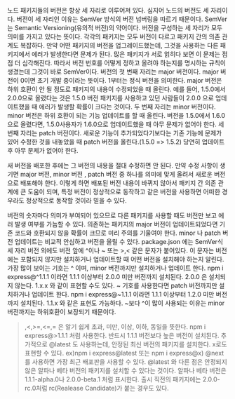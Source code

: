 노드 패키지들의 버전은 항상 세 자리로 이루어져 있다.
심지어 노드의 버전도 세 자리이다.
버전이 세 자리인 이유는 SemVer 방식의 버전 넘버링을 따르기 때문이다.
SemVer는 Semantic Versioning(유의적 버전)의 약어이다.
버전을 구성하는 세 자리가 모두 의미를 가지고 있다는 뜻이다.
각각의 패키지는 모두 버전이 다르고 패키지 간의 의존 관계도 복잡하다.
만약 어떤 패키지의 버전을 업그레이드했는데, 
그것을 사용하는 다른 패키지에서 에러가 발생한다면 문제가 된다.
많은 패키지가 서로 얽히다 보면 이 문제는 점점 더 심각해진다.
따라서 버전 번호를 어떻게 정하고 올려야 하는지를 명시하는 규칙이 생겼는데 그것이 바로 SemVer이다.
버전의 첫 번째 자리는 major 버전이다. major 버전이 0이면 초기 개발 중이라는 뜻이다.
1부터는 정식 버전을 의미한다.
major 버전은 하위 호환이 안 될 정도로 패키지의 내용이 수정되었을 때 올린다.
예를 들어, 1.5.0에서 2.0.0으로 올렸다는 것은 1.5.0 버전 패키지를 사용하고 있던 사람들이
2.0.0 으로 업데이트했을 때 에러가 발생할 확률이 크다는 것이다.
두 번째 자리는 minor 버전이다. minor 버전은 하위 호환이 되는 기능 업데이트를 할 때 올린다.
버전을 1.5.0에서 1.6.0으로 올렸다면, 1.5.0사용자가 1.6.0으로 업데이트했을 때 아무 문제가 없어야 한다.
세 번째 자리는 patch 버전이다.
새로운 기능이 추가되었다기보다는 기존 기능에 문제가 있어 수정한 것을 내놓았을 때 patch 버전을 올린다.(1.5.0 => 1.5.2)
당연히 업데이트 후 아무 문제가 없어야 한다.

새 버전을 배포한 후에는 그 버전의 내용을 절대 수정하면 안 된다.
만약 수정 사항이 생기면 major 버전, minor 버전 , patch 버전 중 하나를 의미에 맞게 올려서 새로운 버전으로 배포해야 한다.
이렇게 하면 배포된 버전 내용이 바뀌지 않아서 패키지 간 의존 관계에 큰 도움이 되며, 특정 버전이 정상적으로 동작하고 같은 버전을 사용하면
어떠한 경우라도 정상적으로 동작할 것이라 믿을 수 있다.

버전의 숫자마다 의미가 부여되어 있으므로 다른 패키지를 사용할 때도 버전만 보고 에러 발생 여부를 가늠할 수 있다.
의존하는 패키지의 major 버전이 업데이트되었다면 기존 코드와 호환되지 않을 확률이 크므로 미리 주의를 기울여야 한다.
minor 나 patch 버전 업데이트는 비교적 안심하고 버전을 올릴 수 있다.
package.json 에는 SemVer식 세 자리 버전 외에도 버전 앞에 ^이나 ~ 또는 >,< 같은 문자가 붙어있다.
이 문자는 버전에는 포함되지 않지만 설치하거나 업데이트할 때 어떤 버전을 설치해야 하는지 알린다.
가장 많이 보이는 기호는 ^ 이며, minor 버전까지만 설치하거나 업데이트 한다.
npm i express@^1.1.1 이라면 1.1.1 이상부터 2.0.0 미만 버전까지 설치된다.
2.0.0 은 설치되지 않는다. 1.x.x 와 같이 표현할 수도 있다.
~ 기호를 사용한다면 patch 버전까지만 설치하거나 업데이트 한다.
npm i express@~1.1.1 이라면 1.1.1 이상부터 1.2.0 미만 버전까지 설치된다. 1.1.x 와 같은 표현도 가능하다.
~보다 ^이 많이 사용되는 이유는 minor 버전까지는 하위호환이 보장되기 때문이다.
>,<,>=,<=,= 은 알기 쉽게 초과, 미만, 이상, 이하, 동일을 뜻한다.
npm i express@>1.1.1 처럼 사용한다. 반드시 1.1.1 버전보다 높은 버전이 설치된다.
추가적으로 @latest 도 사용하는데, 안정된 최신 버전의 패키지를 설치한다.
x로도 표현할 수 있다. ex)npm i express@latest 또는 npm i express@x)
@next 를 사용하면 가장 최근 배포판을 사용할 수 있다.
@latest 와 다른 점은 안정되지 않은 알파나 베타 버전의 패키지를 설치할 수 있다는 것이다.
알파나 베타 버전은 1.1.1-alpha.0나 2.0.0-beta.1 처럼 표시한다.
출시 직전의 패키지에는 2.0.0-rc.0처럼 rc(Realease Candidate)가 붙는 경우도 있다.

